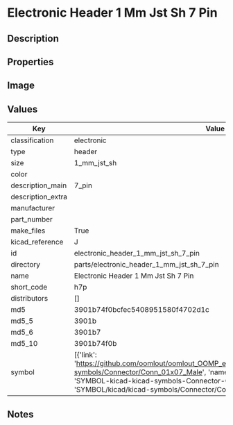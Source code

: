# Electronic Header 1 Mm Jst Sh 7 Pin

## Description

## Properties


## Image


## Values

| Key | Value |
| --- | --- |
| classification | electronic |
| type | header |
| size | 1_mm_jst_sh |
| color |  |
| description_main | 7_pin |
| description_extra |  |
| manufacturer |  |
| part_number |  |
| make_files | True |
| kicad_reference | J |
| id | electronic_header_1_mm_jst_sh_7_pin |
| directory | parts/electronic_header_1_mm_jst_sh_7_pin |
| name | Electronic Header 1 Mm Jst Sh 7 Pin |
| short_code | h7p |
| distributors | [] |
| md5 | 3901b74f0bcfec5408951580f4702d1c |
| md5_5 | 3901b |
| md5_6 | 3901b7 |
| md5_10 | 3901b74f0b |
| symbol | [{'link': 'https://github.com/oomlout/oomlout_OOMP_eda_V2/tree/main/SYMBOL/kicad/kicad-symbols/Connector/Conn_01x07_Male', 'name': 'Connector : Conn_01x07_Male', 'id': 'SYMBOL-kicad-kicad-symbols-Connector-Conn_01x07_Male', 'directory': 'SYMBOL/kicad/kicad-symbols/Connector/Conn_01x07_Male/'}] |

## Notes

